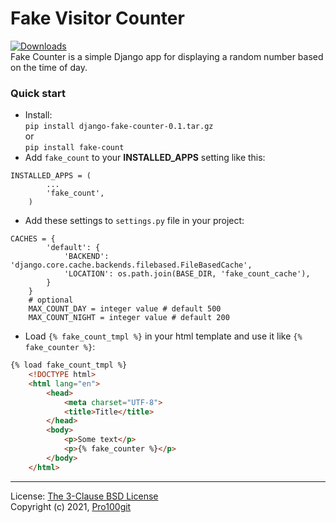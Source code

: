 # Fake Visitor Counter
[![Downloads](https://pepy.tech/badge/fake-count)](https://pepy.tech/project/fake-count)<br>Fake Counter is a simple Django app for displaying a random number based on the time of day.
### Quick start
* Install:<br> ```pip install django-fake-counter-0.1.tar.gz```<br>or<br>```pip install fake-count```
* Add ```fake_count``` to your **INSTALLED_APPS** setting like this:<br>
```python3
INSTALLED_APPS = (
        ...
        'fake_count',
    )
```
* Add these settings to ```settings.py``` file in your project:<br>
```python3
CACHES = {
        'default': {
            'BACKEND': 'django.core.cache.backends.filebased.FileBasedCache',
            'LOCATION': os.path.join(BASE_DIR, 'fake_count_cache'),
        }
    }
    # optional
    MAX_COUNT_DAY = integer value # default 500
    MAX_COUNT_NIGHT = integer value # default 200
```
* Load ```{% fake_count_tmpl %}``` in your html template and use it like ```{% fake_counter %}```:<br>
```html
{% load fake_count_tmpl %}
    <!DOCTYPE html>
    <html lang="en">
        <head>
            <meta charset="UTF-8">
            <title>Title</title>
        </head>
        <body>
            <p>Some text</p>
            <p>{% fake_counter %}</p>
        </body>
    </html>
``` 
---
License: [The 3-Clause BSD License](https://opensource.org/licenses/BSD-3-Clause) <br>
Copyright (c) 2021, [Pro100git](https://github.com/pro100git)
